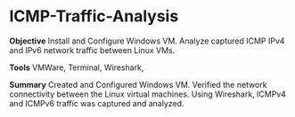 # ICMP-Traffic-Analysis

**Objective**
Install and Configure Windows VM. Analyze captured ICMP IPv4 and IPv6 network traffic between Linux VMs.

**Tools**
VMWare, Terminal, Wireshark, 

**Summary**
Created and Configured Windows VM. Verified the network connectivity between the Linux virtual machines. Using Wireshark, ICMPv4 and ICMPv6 traffic was captured and analyzed.
